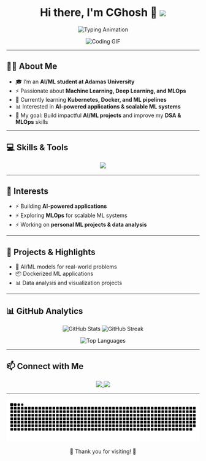 <h1 align="center">
  Hi there, I'm CGhosh 👋  
  <img src="https://media.giphy.com/media/hvRJCLFzcasrR4ia7z/giphy.gif" width="35"/>
</h1>

<p align="center">
  <img src="https://readme-typing-svg.demolab.com?font=Fira+Code&size=22&duration=4000&pause=1000&color=00C2FF&center=true&vCenter=true&width=435&lines=AI+%26+ML+Student;MLOps+Learner;Exploring+Cloud+and+DevOps;Always+Learning+New+Things" alt="Typing Animation">
</p>

<p align="center">
  <img src="https://media.giphy.com/media/o9ggk5ESrJ858eXv1v/giphy.gif" alt="Coding GIF" width="300"/>
</p>

---

## 👨‍💻 About Me  

- 🎓 I’m an **AI/ML student at Adamas University**  
- ⚡ Passionate about **Machine Learning, Deep Learning, and MLOps**  
- 🚀 Currently learning **Kubernetes, Docker, and ML pipelines**  
- 📊 Interested in **AI-powered applications & scalable ML systems**  
- 🎯 My goal: Build impactful **AI/ML projects** and improve my **DSA & MLOps** skills  

---

## 💻 Skills & Tools  

<p align="center">
  <img src="https://skillicons.dev/icons?i=python,cpp,docker,kubernetes,flask,git,github,pytorch,tensorflow,mysql" />
</p>

---

## 🚀 Interests  

- ⚡ Building **AI-powered applications**  
- ⚡ Exploring **MLOps** for scalable ML systems  
- ⚡ Working on **personal ML projects & data analysis**  

---

## 📂 Projects & Highlights  

- 🤖 AI/ML models for real-world problems  
- 📦 Dockerized ML applications  
- 📊 Data analysis and visualization projects  

---

## 📊 GitHub Analytics  

<p align="center">
  <img src="https://github-readme-stats.vercel.app/api?username=CGhosh81&show_icons=true&theme=tokyonight" alt="GitHub Stats" height="165"/>
  <img src="https://github-readme-streak-stats.herokuapp.com/?user=CGhosh81&theme=tokyonight" alt="GitHub Streak" height="165"/>
</p>

<p align="center">
  <img src="https://github-readme-stats.vercel.app/api/top-langs/?username=CGhosh81&layout=compact&theme=tokyonight" alt="Top Languages" height="165"/>
</p>

---

## 📫 Connect with Me  

<p align="center">
  <a href="https://github.com/CGhosh81">
    <img src="https://img.shields.io/badge/GitHub-000?style=for-the-badge&logo=github&logoColor=white"/>
  </a>
  <a href="https://www.linkedin.com/in/chayan-ghosh07/">
    <img src="https://img.shields.io/badge/LinkedIn-0077b5?style=for-the-badge&logo=linkedin&logoColor=white"/>
  </a>
</p>

---

<p align="center">
  <img src="https://github.com/Platane/snk/raw/output/github-contribution-grid-snake.svg" alt="snake animation"/>
</p>

<p align="center">
  🌟 Thank you for visiting! 🌟
</p>
